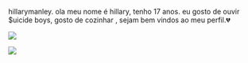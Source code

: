  hillarymanley.
 ola meu nome é hillary, tenho 17 anos.
eu gosto de ouvir $uicide boys, gosto de cozinhar ,
sejam bem vindos ao meu perfil.💔




 
 ![](https://media.tenor.com/jQdpQWC97roAAAAM/white-girls-terry-crews.gif)

![](https://media.tenor.com/wZHVNYYuvwIAAAAM/fala-que-caiu.gif)

